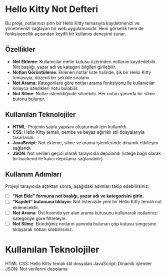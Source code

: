 # Hello Kitty Not Defteri

Bu proje, notlarınızı şirin bir Hello Kitty temasıyla kaydetmenizi ve yönetmenizi sağlayan bir web uygulamasıdır. Hem görsellik hem de fonksiyonellik açısından keyifli bir kullanıcı deneyimi sunar.

## Özellikler

- **Not Ekleme**: Kullanıcılar metin kutusu üzerinden notlarını kaydedebilir. Not başlığı, yazar adı ve kategori bilgileri girilebilir.
- **Notları Görüntüleme**: Eklenen notlar liste halinde, şık bir Hello Kitty temasıyla, düzenli bir şekilde sıralanır.
- **Not Arama**: Kategorilere göre notları arama fonksiyonu ile kullanıcılar kolayca istedikleri notu bulabilir.
- **Not Silme**: Notlar istenildiğinde silinebilir. Her notun yanında bir silme butonu bulunur.

## Kullanılan Teknolojiler

- **HTML**: Projenin sayfa yapısını oluşturmak için kullanıldı.
- **CSS**: Hello Kitty temalı, pembe ve beyaz ağırlıklı stil dosyalarıyla tasarlandı.
- **JavaScript**: Not ekleme, silme ve arama işlemlerinde dinamik etkileşim sağlandı.
- **JSON**: Not verileri geçici olarak tarayıcıda depolandı (isteğe bağlı olarak bir backend ile kalıcı depolama sağlanabilir).


## Kullanım Adımları

Projeyi tarayıcıda açtıktan sonra, aşağıdaki adımları takip edebilirsiniz:

- [ ] **"Not Ekle" formuna not başlığı, yazar adı ve kategorisini girin.**
- [ ] **"Kaydet" butonuna tıklayın**: Not listenizde yeni bir Hello Kitty temalı not eklenecektir.
- [ ] **Not Arama**: Üst kısımda yer alan arama kutusunu kullanarak notlarınızı kategoriye göre filtreleyin.
- [ ] **Not Silme**: Eklediğiniz notların yanında bulunan çöp kutusu simgesine tıklayarak notları silebilirsiniz.

# Kullanılan Teknolojiler
HTML
CSS: Hello Kitty temalı stil dosyaları
JavaScript: Dinamik işlemler
JSON: Not verilerini depolama

